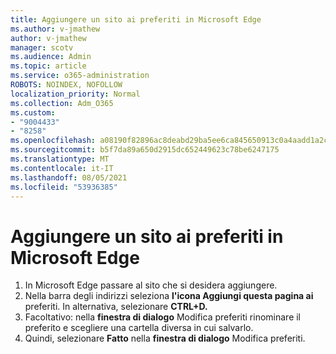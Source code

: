```yaml
---
title: Aggiungere un sito ai preferiti in Microsoft Edge
ms.author: v-jmathew
author: v-jmathew
manager: scotv
ms.audience: Admin
ms.topic: article
ms.service: o365-administration
ROBOTS: NOINDEX, NOFOLLOW
localization_priority: Normal
ms.collection: Adm_O365
ms.custom:
- "9004433"
- "8258"
ms.openlocfilehash: a08190f82896ac8deabd29ba5ee6ca845650913c0a4aadd1a2cd3239d27b8a8d
ms.sourcegitcommit: b5f7da89a650d2915dc652449623c78be6247175
ms.translationtype: MT
ms.contentlocale: it-IT
ms.lasthandoff: 08/05/2021
ms.locfileid: "53936385"
---
```

# <a name="add-a-site-to-your-favorites-in-microsoft-edge"></a>Aggiungere un sito ai preferiti in Microsoft Edge

1. In Microsoft Edge passare al sito che si desidera aggiungere.
2. Nella barra degli indirizzi seleziona **l'icona Aggiungi questa pagina ai** preferiti. In alternativa, selezionare **CTRL+D.**
3. Facoltativo: nella **finestra di dialogo** Modifica preferiti rinominare il preferito e scegliere una cartella diversa in cui salvarlo.
4. Quindi, selezionare **Fatto** nella **finestra di dialogo** Modifica preferiti.
